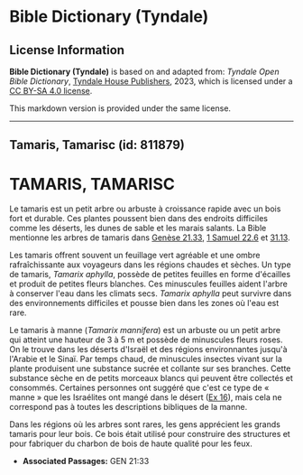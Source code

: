 # Bible Dictionary (Tyndale)

## License Information

**Bible Dictionary (Tyndale)** is based on and adapted from: _Tyndale Open Bible Dictionary_, [Tyndale House Publishers](https://tyndaleopenresources.com/), 2023, which is licensed under a [CC BY-SA 4.0 license](https://creativecommons.org/licenses/by-sa/4.0/legalcode.en).

This markdown version is provided under the same license.



--------------------------------

## Tamaris, Tamarisc (id: 811879)

TAMARIS, TAMARISC
=================

Le tamaris est un petit arbre ou arbuste à croissance rapide avec un bois fort et durable. Ces plantes poussent bien dans des endroits difficiles comme les déserts, les dunes de sable et les marais salants. La Bible mentionne les arbres de tamaris dans [Genèse 21\.33](https://ref.ly/Gen21:33), [1 Samuel 22\.6](https://ref.ly/1Sam22:6) et [31\.13](https://ref.ly/1Sam31:13).

Les tamaris offrent souvent un feuillage vert agréable et une ombre rafraîchissante aux voyageurs dans les régions chaudes et sèches. Un type de tamaris, *Tamarix aphylla*, possède de petites feuilles en forme d'écailles et produit de petites fleurs blanches. Ces minuscules feuilles aident l'arbre à conserver l'eau dans les climats secs. *Tamarix aphylla* peut survivre dans des environnements difficiles et pousse bien dans les zones où l'eau est rare.

Le tamaris à manne (*Tamarix mannifera*) est un arbuste ou un petit arbre qui atteint une hauteur de 3 à 5 m et possède de minuscules fleurs roses. On le trouve dans les déserts d'Israël et des régions environnantes jusqu'à l'Arabie et le Sinaï. Par temps chaud, de minuscules insectes vivant sur la plante produisent une substance sucrée et collante sur ses branches. Cette substance sèche en de petits morceaux blancs qui peuvent être collectés et consommés. Certaines personnes ont suggéré que c'est ce type de « manne » que les Israélites ont mangé dans le désert ([Ex 16](https://ref.ly/Exod16:1-Exod16:36)), mais cela ne correspond pas à toutes les descriptions bibliques de la manne.

Dans les régions où les arbres sont rares, les gens apprécient les grands tamaris pour leur bois. Ce bois était utilisé pour construire des structures et pour fabriquer du charbon de bois de haute qualité pour les feux.

* **Associated Passages:** GEN 21:33

